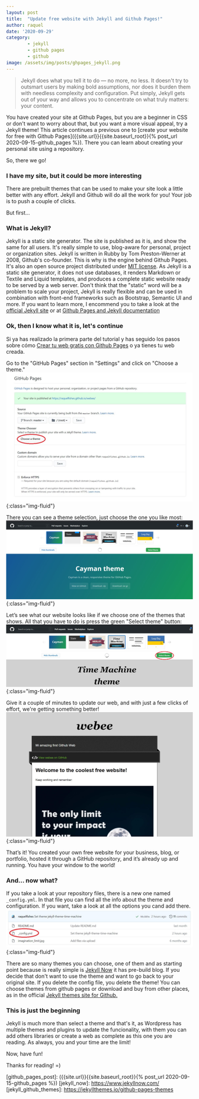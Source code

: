```yaml
---
layout: post
title:  "Update free website with Jekyll and Github Pages!"
author: raquel
date: '2020-09-29'
category: 
        - jekyll
        - github pages
        - github
image: /assets/img/posts/ghpages_jekyll.png
---
```

<blockquote>
<p>Jekyll does what you tell it to do — no more, no less. It doesn't try to outsmart users by making bold assumptions, nor does it burden them with needless complexity and configuration. Put simply, Jekyll gets out of your way and allows you to concentrate on what truly matters: your content.</p>
</blockquote>

You have created your site at Github Pages, but you are a beginner in CSS or don't want to worry about that, but you want a more visual appeal, try a Jekyll theme!
This article continues a previous one to [create your website for free with Github Pages]({{site.url}}{{site.baseurl_root}}{% post_url 2020-09-15-github_pages %}). There you can learn about creating your personal site using a repository.

So, there we go!

### I have my site, but it could be more interesting

There are prebuilt themes that can be used to make your site look a little better with any effort. Jekyll and Github will do all the work for you! Your job is to push a couple of clicks.

But first...

### What is Jekyll?

Jekyll is a static site generator. The site is published as it is, and show the same for all users. It's really simple to use, blog-aware for personal, project or organization sites.
Jekyll is written in Rubby by Tom Preston-Werner at 2008, Github's co-founder. This is why is the engine behind Github Pages. It's also an open source project distributed under [MIT license](mit_license).
As Jekyll is a static site generator, it does not use databases, it renders Markdown or Textile and Liquid templates, and produces a complete static website ready to be served by a web server. Don't think that the "static" word will be a problem to scale your project, Jekyll is really flexible and can be used in combination with front-end frameworks such as Bootstrap, Semantic UI and more.
If you want to learn more, I encommend you to take a look at the [official Jekyll site](jekyll_site) or at [Github Pages and Jekyll documentation](github_pages_jekyll)

### Ok, then I know what it is, let's continue


Si ya has realizado la primera parte del tutorial y has seguido los pasos sobre cómo [Crear tu web gratis con Github Pages](github_pages_post) o ya tienes tu web creada.

Go to the "GitHub Pages" section in "Settings" and click on "Choose a theme."
![github choose theme](/assets/img/posts/ghpages/gh_choose_theme.jpg){:class="img-fluid"}

There you can see a theme selection, just choose the one you like most:
![github themes](/assets/img/posts/ghpages/gh_themes.jpg){:class="img-fluid"}

Let’s see what our website looks like if we choose one of the themes that shows. All that you have to do is press the green "Select theme" button:
![github select theme](/assets/img/posts/ghpages/gh_select_theme.jpg){:class="img-fluid"}

Give it a couple of minutes to update our web, and with just a few clicks of effort, we're getting something better!
![github new web](/assets/img/posts/ghpages/gh_web_jekyll.jpg){:class="img-fluid"}

That’s it! You created your own free website for your business, blog, or portfolio, hosted it through a GitHub repository, and it’s already up and running. You have your window to the world!

### And... now what?

If you take a look at your repository files, there is a new one named `_config.yml`. In that file you can find all the info about the theme and configuration. If you want, take a look at all the options you cand add there.
![github config](/assets/img/posts/ghpages/gh_config_yml.jpg){:class="img-fluid"}

There are so many themes you can choose, one of them and as starting point because is really simple is [Jekyll Now](jekyll_now) it has pre-build blog.
If you decide that don't want to use the theme and want to go back to your original site. If you delete the config file, you delete the theme!
You can choose themes from github pages or download and buy from other places, as in the official [Jekyll themes site for Github.](jekyll_github_themes)

### This is just the beginning

Jekyll is much more than select a theme and that's it, as Wordpress has multiple themes and plugins to update the funcionality, with them you can add others libraries or create a web as complete as this one you are reading. As always, you and your time are the limit!

Now, have fun!

Thanks for reading!
=)



[github_pages_jekyll]: https://docs.github.com/en/github-ae@latest/github/working-with-github-pages/about-github-pages-and-jekyll
[mit_license]: https://opensource.org/licenses/MIT
[jekyll_site]: https://jekyllrb.com/
[github_pages_post]: ({{site.url}}{{site.baseurl_root}}{% post_url 2020-09-15-github_pages %})
[jekyll_now]: https://www.jekyllnow.com/
[jekyll_github_themes]: https://jekyllthemes.io/github-pages-themes

